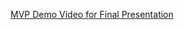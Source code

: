 [MVP Demo Video for Final Presentation](https://drive.google.com/file/d/1o4vGvByhshYl7hKajAymCbC_H1ghSGA4/view?usp=sharing)
